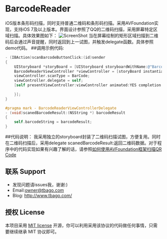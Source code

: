 # BarcodeReader
iOS版本条形码扫描，同时支持普通二维码和条形码扫描。采用AVFoundation实现，支持iOS 7及以上版本。界面设计参照了QQ的二维码扫描，采用屏幕特定区域扫描。具体效果图如下：
![ScreenShot](https://raw.githubusercontent.com/tbago/BarcodeReader/master/BarcodeReaderScreen.PNG)
当在屏幕绘制的矩形区域扫描到二维码后会通过声音提醒，同时返回到上一试图，并触发delegate函数。具体参照demo代码。
##调用示例代码:
```objective-c
- (IBAction)scanBarcodeButtonClick:(id)sender
{
    UIStoryboard *storyBoard = [UIStoryboard storyboardWithName:@"BarcodeStoryboard" bundle:nil];
    BarcodeReaderViewController *viewController = [storyBoard instantiateViewControllerWithIdentifier:@"BarcodeReaderViewController"];
    viewController.scanType = BarCode;
    viewController.delegate = self;
    [self presentViewController:viewController animated:YES completion:^{
        
    }];
}

#pragma mark - BarcodeReaderViewControllerDelegate
- (void)scanedBarcodeResult:(NSString *) barcodeResult
{
    self.barcodeString = barcodeResult;
}
```
##代码说明：
我采用独立的storyboard封装了二维码扫描试图，方便复用。同时在二维码扫描后，采用delegate scanedBarcodeResult:返回二维码数据。对于程序中的代码实现如果有兴趣了解的话，请参照[如何使用AVFoundation框架扫描QR Code](http://www.tbago.com/ios/qr-code-ios-programming-tutorial/)

## 联系 Support
* 发现问题请issues我，谢谢:)
* Email:owner@tbago.com
* Blog: http://www.tbago.com/

## 授权 License
本项目采用 [MIT license](http://opensource.org/licenses/MIT) 开源，你可以利用采用该协议的代码做任何事情，只需要继续继承 MIT 协议即可。
